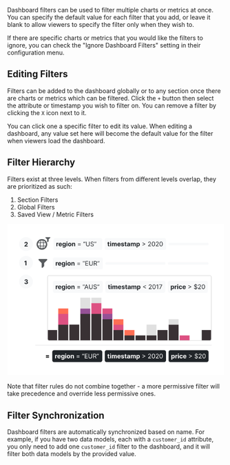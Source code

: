 Dashboard filters can be used to filter multiple charts or metrics at once.
You can specify the default value for each filter that you add, or leave it
blank to allow viewers to specify the filter only when they wish to.

If there are specific charts or metrics that you would like the filters to ignore,
you can check the "Ignore Dashboard Filters" setting in their configuration menu.

## Editing Filters
Filters can be added to the dashboard globally or to any section once there are
charts or metrics which can be filtered. Click the `+` button then select the
attribute or timestamp you wish to filter on. You can remove a filter by clicking
the `X` icon next to it.

You can click one a specific filter to edit its value. When editing a dashboard,
any value set here will become the default value for the filter when viewers
load the dashboard.

## Filter Hierarchy
Filters exist at three levels. When filters from different levels overlap,
they are prioritized as such:

1. Section Filters
2. Global Filters
3. Saved View / Metric Filters

![Filter Hierarchy](imgs/filter-hierarchy.png)

Note that filter rules do not combine together - a more permissive filter will
take precedence and override less permissive ones.

## Filter Synchronization
Dashboard filters are automatically synchronized based on name. For example, if
you have two data models, each with a `customer_id` attribute, you only need to
add one `customer_id` filter to the dashboard, and it will filter both data
models by the provided value.
